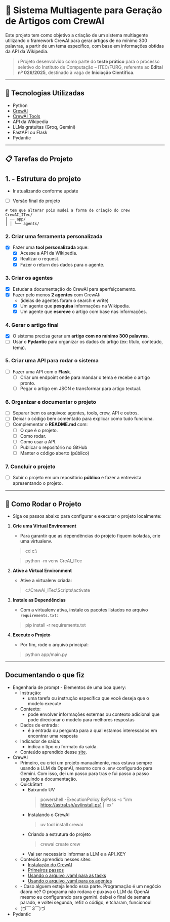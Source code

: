 # 🧠 Sistema Multiagente para Geração de Artigos com CrewAI

Este projeto tem como objetivo a criação de um sistema multiagente utilizando o framework CrewAI para gerar artigos de no mínimo 300 palavras, a partir de um tema específico, com base em informações obtidas da API da Wikipedia.

> ℹ️ Projeto desenvolvido como parte do **teste prático** para o processo seletivo do Instituto de Computação – ITEC/FURG, referente ao **Edital nº 026/2025**, destinado à vaga de **Iniciação Científica**.

---

## 🚀 Tecnologias Utilizadas

- Python
- [CrewAI](https://docs.crewai.com/)
- [CrewAI Tools](https://docs.crewai.com/concepts/tools)
- API da Wikipedia
- LLMs gratuitas (Groq, Gemini)
- FastAPI ou Flask
- Pydantic

---

## 📋 Tarefas do Projeto

## 1. - Estrutura do projeto
- Ir atualizando conforme update
- [ ] Versão final do projeto
```
# tem que alterar pois mudei a forma de criação do crew
CrewAI_ITec/
│ ── app/ 
│ │ └── agents/
```

### 2. Criar uma ferramenta personalizada
- [x] Fazer uma **tool personalizada** xque:
    - [x] Acesse a API da Wikipedia.
    - [x] Realizar o request.
    - [x] Fazer o return dos dados para o agente.

### 3. Criar os agentes
- [x] Estudar a documentação do CrewAI para aperfeiçoamento.
- [x] Fazer pelo menos **2 agentes** com CrewAI: 
    - (ideias de agentes foram o search e write)
    - [x] Um agente que **pesquisa** informações na Wikipedia.
    - [x] Um agente que **escreve** o artigo com base nas informações.

### 4. Gerar o artigo final
- [x] O sistema precisa gerar um **artigo com no mínimo 300 palavras**.
- [ ] Usar o **Pydantic** para organizar os dados do artigo (ex: título, conteúdo, tema).

### 5. Criar uma API para rodar o sistema
- [ ] Fazer uma API com o **Flask**.
    - [ ] Criar um endpoint onde para mandar o tema e recebe o artigo pronto.
    - [ ] Pegar o artigo em JSON e transformar para artigo textual.

### 6. Organizar e documentar o projeto
- [ ] Separar bem os arquivos: agentes, tools, crew, API e outros.
- [ ] Deixar o código bem comentado para explicar como tudo funciona.
- [ ] Complementar o **README.md** com:
    - [ ] O que é o projeto.
    - [ ] Como rodar.
    - [ ] Como usar a API.
    - [ ] Publicar o repositório no GitHub
    - [ ] Manter o código aberto (público)

### 7. Concluir o projeto
- [ ] Subir o projeto em um repositório **público** e fazer a entrevista apresentando o projeto.

---

## 🧪 Como Rodar o Projeto

- Siga os passos abaixo para configurar e executar o projeto localmente:
1. **Crie uma Virtual Environment**
    - Para garantir que as dependências do projeto fiquem isoladas, crie uma virtualenv.
    > cd c:\

    > python -m venv CreAI_ITec
2. **Ative a Virtual Environment**
    - Ative a virtualenv criada:
    > c:\CrewAi_ITec\Scripts\activate
3. **Instale as Dependências**
   - Com a virtualenv ativa, instale os pacotes listados no arquivo `requirements.txt`:
   > pip install -r requirements.txt
4. **Execute o Projeto**
    - Por fim, rode o arquivo principal:
    > python app/main.py


---

## Documentando o que fiz
- Engenharia de prompt - Elementos de uma boa query:
    - Instrução:
        - uma tarefa ou instrução específica que você deseja que o modelo execute
    - Contexto:
        - pode envolver informações externas ou contexto adicional que pode direcionar o modelo para melhores respostas
    - Dados de entrada:
        - é a entrada ou pergunta para a qual estamos interessados em encontrar uma resposta
    - Indicador de saída:
        - indica o tipo ou formato da saída.
    - Conteúdo aprendido desse [site](https://www.promptingguide.ai/pt).
- CrewAI
    - Primeiro, eu criei um projeto manualmente, mas estava sempre usando a LLM da OpenAI, mesmo com o .env configurado para Gemini. Com isso, dei um passo para tras e fui passo a passo seguindo a documentação.
    - QuickStart
        - Baixando UV
            > powershell -ExecutionPolicy ByPass -c "irm https://astral.sh/uv/install.ps1 | iex"
        - Instalando o CrewAI
            > uv tool install crewai
        - Criando a estrutura do projeto
            > crewai create crew <nome>
        - Vai ser necessário informar a LLM e a API_KEY
    - Conteúdo aprendido nesses sites:
        - [Instalação do CrewAI](https://docs.crewai.com/installation)
        - [Primeiros passos](https://docs.crewai.com/quickstart)
        - [Usando o arquivo .yaml para as tasks](https://docs.crewai.com/concepts/tasks#yaml-configuration-recommended)
        - [Usando o arquivo .yaml para os agentes](https://docs.crewai.com/concepts/agents#yaml-configuration-recommended)
    - <Desabafo> - Caso alguem esteja lendo essa parte. Programação é um negócio daora né? O programa não rodava e puxava o LLM da OpenAi mesmo eu configurando para gemini. deixei o final de semana parado, e voltei segunda, refiz o código, e tcharam, funcionou! 
    - (づ￣ 3￣)づ
- Pydantic